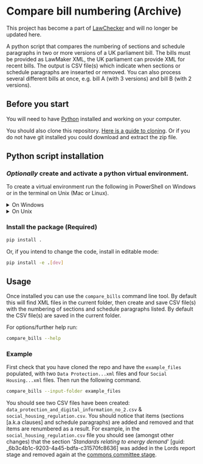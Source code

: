 # Compare bill numbering (Archive)

This project has become a part of [LawChecker](https://github.com/hoc-ppu/lawchecker) and will no longer be updated here.

A python script that compares the numbering of sections and schedule paragraphs in two or more versions of a UK parliament bill. The bills must be provided as LawMaker XML, the UK parliament can provide XML for recent bills. The output is CSV file(s) which indicate when sections or schedule paragraphs are insearted or removed. You can also process several different bills at once, e.g. bill A (with 3 versions) and bill B (with 2 versions).


## Before you start
You will need to have [Python](https://www.python.org/downloads/) installed and working on your computer.

You should also clone this repository. [Here is a guide to cloning](https://www.youtube.com/watch?v=CKcqniGu3tA). Or if you do not have git installed you could download and extract the zip file.

## Python script installation
### *Optionally* create and activate a python virtual environment.
To create a virtual environment run the following in PowerShell on Windows or in the terminal on Unix (Mac or Linux).

<details>
<summary>On Windows</summary>

Create:
```bash
python -m venv venv
```

To activate on Windows, run:
```powershell
venv\Scripts\Activate.ps1
```

If you run into **permission trouble**, [this article](https://dev.to/aka_anoop/enabling-virtualenv-in-windows-powershell-ka3) may help.
</details>

<details>
<summary>On Unix</summary>

Create:
```bash
python3 -m venv venv
```

To activate on Unix, run:
```bash
source venv/bin/activate
```
</details>

### Install the package (Required)
```bash
pip install .
```

Or, if you intend to change the code, install in editable mode:
```bash
pip install -e .[dev]
```

## Usage
Once installed you can use the `compare_bills` command line tool. By default this will find XML files in the current folder, then create and save CSV file(s) with the numbering of sections and schedule paragraphs listed. By default the CSV file(s) are saved in the current folder.

For options/further help run:
```bash
compare_bills --help
```

### Example

First check that you have cloned the repo and have the `example_files` populated, with two `Data Protection...xml` files and four `Social Housing...xml` files. Then run the following command.

```bash
compare_bills --input-folder example_files
```

You should see two CSV files have been created: `data_protection_and_digital_information_no_2.csv` & `social_housing_regulation.csv`.
You should notice that items (sections [a.k.a clauses] and schedule paragraphs) are added and removed and that items are renumbered as a result. For example, in the `social_housing_regulation.csv` file you should see (amongst other changes) that the section '*Standards relating to energy demand*' [guid: _6b3c4b1c-9203-4a45-bdfa-c31570fc8636] was added in the Lords report stage and removed again at the [commons committee stage](https://publications.parliament.uk/pa/bills/cbill/58-03/0177/amend/socialregulation_rpro_pbc_1129.pdf#page=4).


